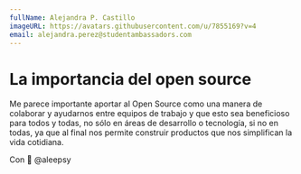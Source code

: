 ```yaml
---
fullName: Alejandra P. Castillo
imageURL: https://avatars.githubusercontent.com/u/7855169?v=4
email: alejandra.perez@studentambassadors.com
---
```


# La importancia del open source

Me parece importante aportar al Open Source como una manera de colaborar y ayudarnos entre equipos de trabajo y que esto sea beneficioso para todos y todas, no sólo en áreas de desarrollo o tecnología, si no en todas, ya que al final nos permite construir productos que nos simplifican la vida cotidiana. 

Con :purple_heart: @aleepsy